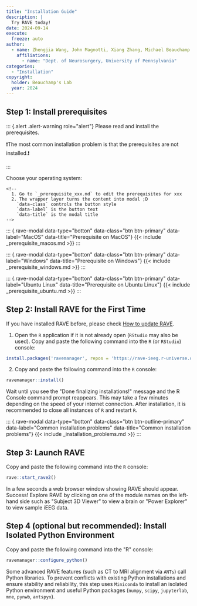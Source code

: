 ```yaml
---
title: "Installation Guide"
description: |
  Try RAVE today!
date: 2024-09-14
execute:
  freeze: auto
author: 
  - name: Zhengjia Wang, John Magnotti, Xiang Zhang, Michael Beauchamp
    affiliations: 
      - name: "Dept. of Neurosurgery, University of Pennsylvania"
categories:
  - "Installation"
copyright: 
  holder: Beauchamp's Lab
  year: 2024
---
```


## Step 1: Install prerequisites

::: {.alert .alert-warning role="alert"}
Please read and install the prerequisites.

❗The most common installation problem is that the prerequisites are not installed.❗

:::

Choose your operating system:

```{=html}
<!-- 
  1. Go to `_prerequisite_xxx.md` to edit the prerequisites for xxx
  2. The wrapper layer turns the content into modal ;D
    `data-class` controls the button style
    `data-label` is the button text
    `data-title` is the modal title
-->
```
::: {.rave-modal data-type="botton" data-class="btn btn-primary" data-label="MacOS" data-title="Prerequisite on MacOS"}
{{< include _prerequisite_macos.md >}}
:::

::: {.rave-modal data-type="botton" data-class="btn btn-primary" data-label="Windows" data-title="Prerequisite on Windows"}
{{< include _prerequisite_windows.md >}}
:::

::: {.rave-modal data-type="botton" data-class="btn btn-primary" data-label="Ubuntu Linux" data-title="Prerequisite on Ubuntu Linux"}
{{< include _prerequisite_ubuntu.md >}}
:::

## Step 2: Install RAVE for the First Time

If you have installed RAVE before, please check [How to update RAVE](./update.md "How to update RAVE").

1.  Open the `R` application if it is not already open (`RStudio` may also be used). Copy and paste the following command into the `R` (or `RStudio`) console:

``` r
install.packages('ravemanager', repos = 'https://rave-ieeg.r-universe.dev')
```

2.  Copy and paste the following command into the `R` console:

``` r
ravemanager::install()
```

Wait until you see the "Done finalizing installations!" message and the R Console command prompt reappears. This may take a few minutes depending on the speed of your internet connection. After installation, it is recommended to close all instances of `R` and restart `R`.

::: {.rave-modal data-type="botton" data-class="btn btn-outline-primary" data-label="Common installation problems" data-title="Common installation problems"}
{{< include _installation_problems.md >}}
:::

## Step 3: Launch RAVE

Copy and paste the following command into the `R` console:

``` r
rave::start_rave2()
```

In a few seconds a web browser window showing RAVE should appear. Success! Explore RAVE by clicking on one of the module names on the left-hand side such as "Subject 3D Viewer" to view a brain or "Power Explorer" to view sample iEEG data.

## Step 4 (optional but recommended): Install Isolated Python Environment

Copy and paste the following command into the "R" console:

``` r
ravemanager::configure_python()
```

Some advanced RAVE features (such as CT to MRI alignment via `ANTs`) call Python libraries. To prevent conflicts with existing Python installations and ensure stability and reliability, this step uses `Miniconda` to install an isolated Python environment and useful Python packages (`numpy`, `scipy`, `jupyterlab`, `mne`, `pynwb`, `antspyx`).
